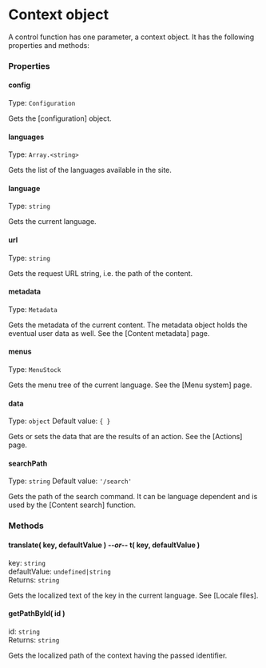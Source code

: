 <!-- ======================================================================
--- Search engine
title:          Context object
keywords:       control, context, object
description:    The properties and methods of context object parameters in a control function.
--- Menu system
order:          10
text:           Context object
hidden:         false
umbel:          false
--- Page properties
id:             
document:       
layout:         layout-2-left
$-left:         #side-menu
searchable:     true
--- Side menu
side-menu-root:     /documentation
side-menu-header:   Documentation
side-menu-top:      Introduction
side-menu-depth:    2
======================================================================= -->

# Context object

A control function has one parameter, a context object. It has the following
properties and methods:

### Properties

#### config

Type: `Configuration`

Gets the [configuration] object.

#### languages

Type: `Array.<string>`

Gets the list of the languages available in the site.

#### language

Type: `string`

Gets the current language.

#### url

Type: `string`

Gets the request URL string, i.e. the path of the content.

#### metadata

Type: `Metadata`

Gets the metadata of the current content. The metadata object holds the eventual
user data as well. See the [Content metadata] page.

#### menus

Type: `MenuStock`

Gets the menu tree of the current language. See the [Menu system] page.

#### data

Type: `object` Default value: `{ }`

Gets or sets the data that are the results of an action. See the [Actions] page.

#### searchPath

Type: `string` Default value: `'/search'`

Gets the path of the search command. It can be language dependent and is used by
the [Content search] function.

### Methods

#### translate( key, defaultValue ) _--or--_ t( key, defaultValue )

key: `string`  
defaultValue: `undefined|string`  
Returns: `string`

Gets the localized text of the key in the current language. See [Locale files].

#### getPathById( id )

id: `string`  
Returns: `string`

Gets the localized path of the context having the passed identifier.
